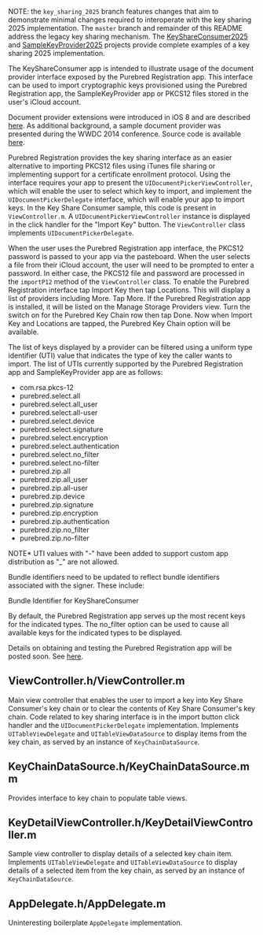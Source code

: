 NOTE: the `key_sharing_2025` branch features changes that aim to demonstrate minimal changes required to interoperate with the key sharing 2025 implementation. The `master` branch and remainder of this README address the legacy key sharing mechanism. The [KeyShareConsumer2025](https://github.com/Purebred/KeyShareConsumer2025) and [SampleKeyProvider2025](https://github.com/Purebred/SampleKeyProvider2025) projects provide complete examples of a key sharing 2025 implementation.

The KeyShareConsumer app is intended to illustrate usage of the document provider interface exposed by the Purebred Registration app. This interface can be used to import cryptographic keys provisioned using the Purebred Registration app, the SampleKeyProvider app or PKCS12 files stored in the user's iCloud account. 

Document provider extensions were introduced in iOS 8 and are described [here](https://developer.apple.com/library/ios/documentation/General/Conceptual/ExtensibilityPG/FileProvider.html). As additional background, a sample document provider was presented during the WWDC 2014 conference. Source code is available [here](https://github.com/master-nevi/WWDC-2014/tree/master/NewBox%20An%20Introduction%20to%20iCloud%20Document%20enhancements%20in%20iOS%208.0).

Purebred Registration provides the key sharing interface as an easier alternative to importing PKCS12 files using iTunes file sharing or implementing support for a certificate enrollment protocol. Using the interface requires your app to present the `UIDocumentPickerViewController`, which will enable the user to select which key to import, and implement the `UIDocumentPickerDelegate` interface, which will enable your app to import keys. In the Key Share Consumer sample, this code is present in `ViewController.m`. A `UIDocumentPickerViewController` instance is displayed in the click handler for the "Import Key" button. The `ViewController` class implements `UIDocumentPickerDelegate`.

When the user uses the Purebred Registration app interface, the PKCS12 password is passed to your app via the pasteboard. When the user selects a file from their iCloud account, the user will need to be prompted to enter a password. In either case, the PKCS12 file and password are processed in the `importP12` method of the `ViewController` class. To enable the Purebred Registration interface tap Import Key then tap Locations. This will display a list of providers including More. Tap More. If the Purebred Registration app is installed, it will be listed on the Manage Storage Providers view. Turn the switch on for the Purebred Key Chain row then tap Done. Now when Import Key and Locations are tapped, the Purebred Key Chain option will be available.

The list of keys displayed by a provider can be filtered using a uniform type identifier (UTI) value that indicates the type of key the caller wants to import. The list of UTIs currently supported by the Purebred Registration app and SampleKeyProvider app are as follows:

* com.rsa.pkcs-12
* purebred.select.all
* purebred.select.all_user
* purebred.select.all-user
* purebred.select.device
* purebred.select.signature
* purebred.select.encryption
* purebred.select.authentication
* purebred.select.no_filter
* purebred.select.no-filter
* purebred.zip.all
* purebred.zip.all_user
* purebred.zip.all-user
* purebred.zip.device
* purebred.zip.signature
* purebred.zip.encryption
* purebred.zip.authentication
* purebred.zip.no_filter
* purebred.zip.no-filter

NOTE* UTI values with "-" have been added to support custom app distribution as "_" are not allowed.

Bundle identifiers need to be updated to reflect bundle identifiers associated with the signer. These include:

Bundle Identifier for KeyShareConsumer

By default, the Purebred Registration app serves up the most recent keys for the indicated types. The no_filter option can be used to cause all available keys for the indicated types to be displayed. 

Details on obtaining and testing the Purebred Registration app will be posted soon. See [here](http://iase.disa.mil/pki-pke/Pages/mobile.aspx).

ViewController.h/ViewController.m
------
Main view controller that enables the user to import a key into Key Share Consumer's key chain or to clear the contents of Key Share Consumer's key chain. Code related to key sharing interface is in the import button click handler and the `UIDocumentPickerDelegate` implementation. Implements `UITableViewDelegate` and `UITableViewDataSource` to display items from the key chain, as served by an instance of `KeyChainDataSource`.

KeyChainDataSource.h/KeyChainDataSource.mm
------
Provides interface to key chain to populate table views.

KeyDetailViewController.h/KeyDetailViewController.m
------
Sample view controller to display details of a selected key chain item. Implements `UITableViewDelegate` and `UITableViewDataSource` to display details of a selected item from the key chain, as served by an instance of `KeyChainDataSource`.

AppDelegate.h/AppDelegate.m
------
Uninteresting boilerplate `AppDelegate` implementation.




